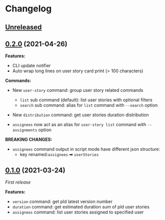 # Changelog

## [Unreleased](https://github.com/super-bunny/pld-cli/tree/dev)


## [0.2.0](https://github.com/super-bunny/pld-cli/releases/tag/v0.2.0) (2021-04-26)

**Features:**

- CLI update notifier
- Auto wrap long lines on user story card print (> 100 characters)

**Commands:**

- New `user-story` command: group user story related commands
    - `list` sub command (default): list user stories with optional filters
    - `search` sub command: alias for `list` command with `--search` option


- New `distribution` command: get user stories duration distribution


- `assignees` now act as an alias for `user-story list` command with `--assignments` option

**BREAKING CHANGES:**

- `assignees` command output in script mode have different json structure:
  - key renamed:`assignees` ➡ `userStories`

## [0.1.0](https://github.com/super-bunny/pld-cli/releases/tag/v0.1.0) (2021-03-24)

*First release*

**Features:**

- `version` command: get pld latest version number
- `duration` command: get estimated duration sum of pld user stories
- `assignees` command: list user stories assigned to specified user 
